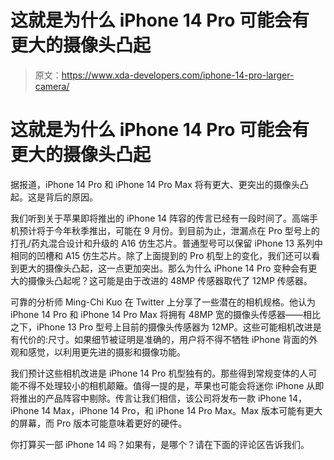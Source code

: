 # 这就是为什么 iPhone 14 Pro 可能会有更大的摄像头凸起

> 原文：<https://www.xda-developers.com/iphone-14-pro-larger-camera/>

# 这就是为什么 iPhone 14 Pro 可能会有更大的摄像头凸起

据报道，iPhone 14 Pro 和 iPhone 14 Pro Max 将有更大、更突出的摄像头凸起。这是背后的原因。

我们听到关于苹果即将推出的 iPhone 14 阵容的传言已经有一段时间了。高端手机预计将于今年秋季推出，可能在 9 月份。到目前为止，泄漏点在 Pro 型号上的打孔/药丸混合设计和升级的 A16 仿生芯片。普通型号可以保留 iPhone 13 系列中相同的凹槽和 A15 仿生芯片。除了上面提到的 Pro 机型上的变化，我们还可以看到更大的摄像头凸起，这一点更加突出。那么为什么 iPhone 14 Pro 变种会有更大的摄像头凸起呢？这可能是由于改进的 48MP 传感器取代了 12MP 传感器。

可靠的分析师 Ming-Chi Kuo 在 Twitter 上分享了一些潜在的相机规格。他认为 iPhone 14 Pro 和 iPhone 14 Pro Max 将拥有 48MP 宽的摄像头传感器——相比之下，iPhone 13 Pro 型号上目前的摄像头传感器为 12MP。这些可能相机改进是有代价的:尺寸。如果细节被证明是准确的，用户将不得不牺牲 iPhone 背面的外观和感觉，以利用更先进的摄影和摄像功能。

我们预计这些相机改进是 iPhone 14 Pro 机型独有的。那些得到常规变体的人可能不得不处理较小的相机颠簸。值得一提的是，苹果也可能会将迷你 iPhone 从即将推出的产品阵容中剔除。传言让我们相信，该公司将发布一款 iPhone 14，iPhone 14 Max，iPhone 14 Pro，和 iPhone 14 Pro Max。Max 版本可能有更大的屏幕，而 Pro 版本可能意味着更好的硬件。

你打算买一部 iPhone 14 吗？如果有，是哪个？请在下面的评论区告诉我们。